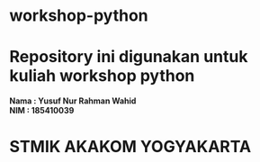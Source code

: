 # workshop-python
# Repository ini digunakan untuk kuliah workshop python

<b>Nama : Yusuf Nur Rahman Wahid</b></br>
<b>NIM : 185410039</b>

# STMIK AKAKOM YOGYAKARTA
